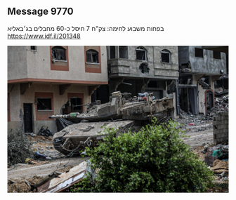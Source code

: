 ## Message 9770

בפחות משבוע לחימה:
צק"ח 7 חיסל כ-60 מחבלים בג׳באליא
https://www.idf.il/201348

![Photo](./9770/9770_photo.jpg)
